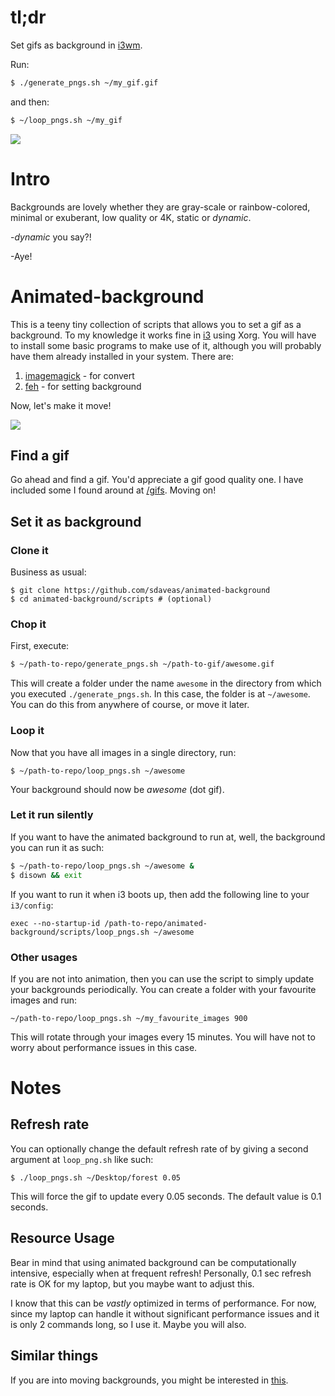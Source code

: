 # tl;dr

Set gifs as background in [i3wm](https://wiki.archlinux.org/index.php/I3).

Run:
```sh
$ ./generate_pngs.sh ~/my_gif.gif
```
and then:
```sh
$ ~/loop_pngs.sh ~/my_gif
```

![](animated-background.gif)

# Intro

Backgrounds are lovely whether they are gray-scale or rainbow-colored, minimal
or exuberant, low quality or 4K, static or _dynamic_.

-_dynamic_ you say?!

-Aye!

# Animated-background

This is a teeny tiny collection of scripts that allows you to set a gif as a
background. To my knowledge it works fine in
[i3](https://wiki.archlinux.org/index.php/I3) using Xorg. You will have to
install some basic programs to make use of it, although you will probably have
them already installed in your system. There are:

1. [imagemagick](https://imagemagick.org/index.php) - for convert
2. [feh](https://feh.finalrewind.org/) - for setting background

Now, let's make it move!

![](scott.gif)

## Find a gif

Go ahead and find a gif. You'd appreciate a gif good quality one. I have
included some I found around at
[/gifs](https://github.com/sdaveas/animated-background/tree/master/gifs).
Moving on!

## Set it as background

### Clone it

Business as usual:
```
$ git clone https://github.com/sdaveas/animated-background
$ cd animated-background/scripts # (optional)
```

### Chop it

First, execute:
```sh
$ ~/path-to-repo/generate_pngs.sh ~/path-to-gif/awesome.gif
```

This will create a folder under the name `awesome` in the directory from which
you executed `./generate_pngs.sh`. In this case, the folder is at `~/awesome`.
You can do this from anywhere of course, or move it later.

### Loop it

Now that you have all images in a single directory, run:
```
$ ~/path-to-repo/loop_pngs.sh ~/awesome
```
Your background should now be _awesome_ (dot gif).

### Let it run silently

If you want to have the animated background to run at, well, the background you
can run it as such:

```sh
$ ~/path-to-repo/loop_pngs.sh ~/awesome &
$ disown && exit
```

If you want to run it when i3 boots up, then add the following line to your `i3/config`:

```
exec --no-startup-id /path-to-repo/animated-background/scripts/loop_pngs.sh ~/awesome
```

### Other usages

If you are not into animation, then you can use the script to simply
update your backgrounds periodically. You can create a folder with your favourite images and run:

```
~/path-to-repo/loop_pngs.sh ~/my_favourite_images 900
```

This will rotate through your images every 15 minutes. You will have not to
worry about performance issues in this case.

# Notes

## Refresh rate

You can optionally change the default refresh rate of by giving a second
argument at `loop_png.sh` like such:

```
$ ./loop_pngs.sh ~/Desktop/forest 0.05
```
This will force the gif to update every 0.05 seconds. The default value is 0.1 seconds.

## Resource Usage

Bear in mind that using animated background can be computationally intensive,
especially when at frequent refresh! Personally, 0.1 sec refresh rate is OK for
my laptop, but you maybe want to adjust this.

I know that this can be _vastly_ optimized in terms of performance. For now,
since my laptop can handle it without significant performance issues and it is
only 2 commands long, so I use it. Maybe you will also.

## Similar things

If you are into moving backgrounds, you might be interested in
[this](https://www.reddit.com/r/linuxmasterrace/comments/84hhw5/animated_gif_as_wallpaper_i3_arch/).
